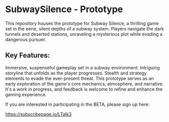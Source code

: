 # SubwaySilence - Prototype

This repository houses the prototype for Subway Silence, a thrilling game set in the eerie, silent depths of a subway system. Players navigate the dark tunnels and deserted stations, unraveling a mysterious plot while evading a dangerous pursuer.

## Key Features:

Immersive, suspenseful gameplay set in a subway environment.
Intriguing storyline that unfolds as the player progresses.
Stealth and strategy elements to evade the ever-present threat.
This prototype serves as an early exploration of the game's core mechanics, atmosphere, and narrative. It's a work in progress, and feedback is welcome to refine and enhance the gaming experience.

If you are interested in participating in the BETA, please sign up here: 

https://subscribepage.io/LTaIk3

